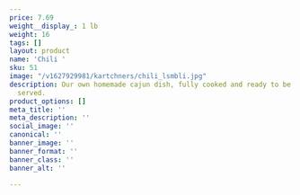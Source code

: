 ```yaml
---
price: 7.69
weight__display_: 1 lb
weight: 16
tags: []
layout: product
name: 'Chili '
sku: 51
image: "/v1627929981/kartchners/chili_lsmbli.jpg"
description: Our own homemade cajun dish, fully cooked and ready to be boiled and
  served.
product_options: []
meta_title: ''
meta_description: ''
social_image: ''
canonical: ''
banner_image: ''
banner_format: ''
banner_class: ''
banner_alt: ''

---
```

